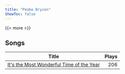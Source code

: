 ```yaml
---
title: "Peabo Bryson"
ShowToc: false
---
```


{{< more >}}

## Songs
Title | Plays 
----- | -----: 
[It's the Most Wonderful Time of the Year](/songs/its-the-most-wonderful-time-of-the-year) | 206

